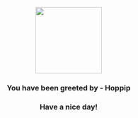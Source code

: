 <p align="center">
            <img src="https://raw.githubusercontent.com/PokeAPI/sprites/master/sprites/pokemon/187.png" width="150" height="150">
          </p>
          <h3 align="center">You have been greeted by - <b>Hoppip</b></h3>
          <h3 align="center">Have a nice day!</h3>
        
